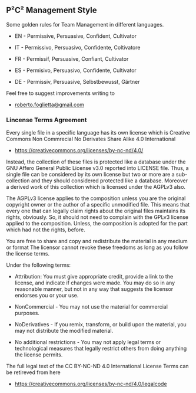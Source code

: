 ## P²C² Management Style

Some golden rules for Team Management in different languages.

 * EN - Permissive, Persuasive, Confident, Cultivator

 * IT - Permissivo, Persuasivo, Confidente, Coltivatore

 * FR - Permissif, Persuasive, Confiant, Cultivator

 * ES - Permisivo, Persuasivo, Confidente, Cultivator

 * DE - Permissiv, Persuasive, Selbstbewusst, Gärtner
 
Feel free to suggest improvements writing to

 * roberto.foglietta@gmail.com

### Lincense Terms Agreement

Every single file in a specific language has its own license which is Creative Commons Non Commrecial No Derivates Share Alike 4.0 International

- https://creativecommons.org/licenses/by-nc-nd/4.0/

Instead, the collection of these files is protected like a database under the GNU Affero General Public License v3.0 reported into LICENSE file. Thus, a single file can be considered by its own license but two or more are a sub-collection and they should considered protected like a database. Moreover a derived work of this collection which is licensed under the AGPLv3 also.

The AGPLv3 license applies to the composition unless you are the original copyright owner or the author of a specific unmodified file. This means that every one that can legally claim rights about the original files maintains its rights, obviously. So, it should not need to complain with the GPLv3 license applied to the composition. Unless, the composition is adopted for the part which had not the rights, before.

You are free to share and copy and redistribute the material in any medium or format
The licensor cannot revoke these freedoms as long as you follow the license terms.

Under the following terms:

 * Attribution: You must give appropriate credit, provide a link to the license, and indicate if changes were made. You may do so in any reasonable manner, but not in any way that suggests the licensor endorses you or your use.

 * NonCommercial - You may not use the material for commercial purposes.

 * NoDerivatives - If you remix, transform, or build upon the material, you may not distribute the modified material.

 * No additional restrictions - You may not apply legal terms or technological measures that legally restrict others from doing anything the license permits.
 
The full legal text of the CC BY-NC-ND 4.0 International License Terms can be retireved from here

- https://creativecommons.org/licenses/by-nc-nd/4.0/legalcode

